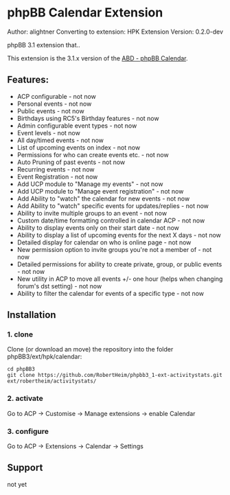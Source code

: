 phpBB Calendar Extension
=========================

Author: alightner
Converting to extension: HPK
Extension Version: 0.2.0-dev

phpBB 3.1 extension that..

This extension is the 3.1.x version of the [ABD - phpBB Calendar](https://www.phpbb.com/community/viewtopic.php?f=434&t=666195).

## Features:
* ACP configurable - not now
* Personal events - not now
* Public events - not now
* Birthdays using RC5's Birthday features - not now
* Admin configurable event types - not now
* Event levels - not now
* All day/timed events - not now
* List of upcoming events on index - not now
* Permissions for who can create events etc. - not now
* Auto Pruning of past events - not now
* Recurring events - not now
* Event Registration - not now
* Add UCP module to "Manage my events" - not now
* Add UCP module to "Manage event registration" - not now
* Add Ability to "watch" the calendar for new events - not now
* Add Ability to "watch" specific events for updates/replies - not now
* Ability to invite multiple groups to an event - not now
* Custom date/time formatting controlled in calendar ACP - not now
* Ability to display events only on their start date - not now
* Ability to display a list of upcoming events for the next X days - not now
* Detailed display for calendar on who is online page - not now
* New permission option to invite groups you're not a member of - not now
* Detailed permissions for ability to create private, group, or public events - not now
* New utility in ACP to move all events +/- one hour (helps when changing forum's dst setting) - not now
* Ability to filter the calendar for events of a specific type - not now
	
## Installation

### 1. clone
Clone (or download an move) the repository into the folder phpBB3/ext/hpk/calendar:

```
cd phpBB3
git clone https://github.com/RobertHeim/phpbb3_1-ext-activitystats.git ext/robertheim/activitystats/
```

### 2. activate
Go to ACP -> Customise -> Manage extensions -> enable Calendar

### 3. configure
Go to ACP -> Extensions -> Calendar -> Settings

## Support

not yet